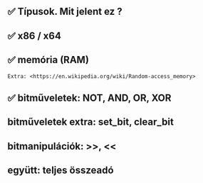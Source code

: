 ## ✅ Típusok. Mit jelent ez ?
## ✅ x86 / x64
## ✅ memória (RAM)
    Extra: <https://en.wikipedia.org/wiki/Random-access_memory>
## ✅ bitműveletek: NOT, AND, OR, XOR
## bitműveletek extra: set_bit, clear_bit
## bitmanipulációk: >>, <<
## együtt: teljes összeadó